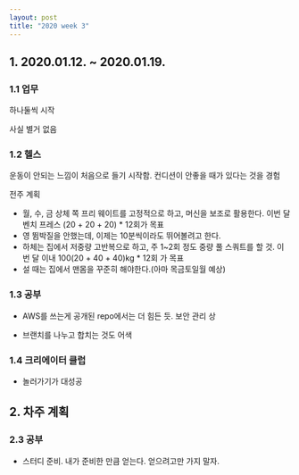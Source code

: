 ```yaml
---
layout: post
title: "2020 week 3"
---
```




## 1. 2020.01.12. ~ 2020.01.19.

### 1.1 업무

하나둘씩 시작

사실 별거 없음

### 1.2 헬스

운동이 안되는 느낌이 처음으로 들기 시작함. 컨디션이 안좋을 때가 있다는 것을 경험

전주 계획

- 월, 수, 금 상체 쪽 프리 웨이트를 고정적으로 하고, 머신을 보조로 활용한다. 이번 달 벤치 프레스 (20 + 20 + 20) * 12회가 목표
- 영 뜀박질을 안했는데, 이제는 10분씩이라도 뛰어볼려고 한다.
- 하체는 집에서 저중량 고반복으로 하고, 주 1~2회 정도 중량 풀 스쿼트를 할 것. 이번 달 이내 100(20 + 40 + 40)kg * 12회 가 목표
- 설 때는 집에서 맨몸을 꾸준히 해야한다.(아마 목금토일월 예상)

### 1.3 공부

- AWS를 쓰는게 공개된 repo에서는 더 힘든 듯. 보안 관리 상

- 브랜치를 나누고 합치는 것도 어색

### 1.4 크리에이터 클럽

- 놀러가기가 대성공



## 2. 차주 계획

### 2.3 공부

- 스터디 준비. 내가 준비한 만큼 얻는다. 얻으려고만 가지 말자.
